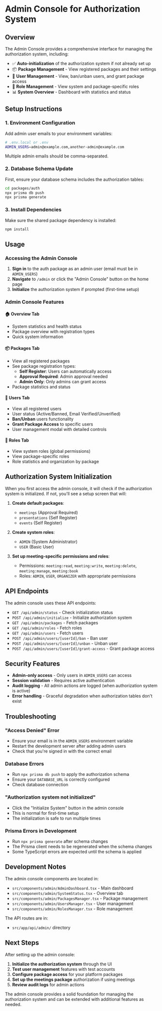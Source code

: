 # Admin Console for Authorization System

## Overview

The Admin Console provides a comprehensive interface for managing the authorization system, including:

- ✅ **Auto-initialization** of the authorization system if not already set up
- 📦 **Package Management** - View registered packages and their settings
- 👥 **User Management** - View, ban/unban users, and grant package access
- 🔐 **Role Management** - View system and package-specific roles
- 📊 **System Overview** - Dashboard with statistics and status

## Setup Instructions

### 1. Environment Configuration

Add admin user emails to your environment variables:

```bash
# .env.local or .env
ADMIN_USERS=admin@example.com,another-admin@example.com
```

Multiple admin emails should be comma-separated.

### 2. Database Schema Update

First, ensure your database schema includes the authorization tables:

```bash
cd packages/auth
npx prisma db push
npx prisma generate
```

### 3. Install Dependencies

Make sure the shared package dependency is installed:

```bash
npm install
```

## Usage

### Accessing the Admin Console

1. **Sign in** to the auth package as an admin user (email must be in `ADMIN_USERS`)
2. **Navigate** to `/admin` or click the "Admin Console" button on the home page
3. **Initialize** the authorization system if prompted (first-time setup)

### Admin Console Features

#### 🏠 Overview Tab
- System statistics and health status
- Package overview with registration types
- Quick system information

#### 📦 Packages Tab
- View all registered packages
- See package registration types:
  - **Self Register**: Users can automatically access
  - **Approval Required**: Admin approval needed
  - **Admin Only**: Only admins can grant access
- Package statistics and status

#### 👥 Users Tab
- View all registered users
- User status (Active/Banned, Email Verified/Unverified)
- **Ban/Unban** users functionality
- **Grant Package Access** to specific users
- User management modal with detailed controls

#### 🔐 Roles Tab
- View system roles (global permissions)
- View package-specific roles
- Role statistics and organization by package

## Authorization System Initialization

When you first access the admin console, it will check if the authorization system is initialized. If not, you'll see a setup screen that will:

1. **Create default packages**:
   - `meetings` (Approval Required)
   - `presentations` (Self Register)
   - `events` (Self Register)

2. **Create system roles**:
   - `ADMIN` (System Administrator)
   - `USER` (Basic User)

3. **Set up meeting-specific permissions and roles**:
   - Permissions: `meeting:read`, `meeting:write`, `meeting:delete`, `meeting:manage`, `meeting:book`
   - Roles: `ADMIN`, `USER`, `ORGANIZER` with appropriate permissions

## API Endpoints

The admin console uses these API endpoints:

- `GET /api/admin/status` - Check initialization status
- `POST /api/admin/initialize` - Initialize authorization system
- `GET /api/admin/packages` - Fetch packages
- `GET /api/admin/roles` - Fetch roles
- `GET /api/admin/users` - Fetch users
- `POST /api/admin/users/[userId]/ban` - Ban user
- `POST /api/admin/users/[userId]/unban` - Unban user
- `POST /api/admin/users/[userId]/grant-access` - Grant package access

## Security Features

- **Admin-only access** - Only users in `ADMIN_USERS` can access
- **Session validation** - Requires active authentication
- **Audit logging** - All admin actions are logged (when authorization system is active)
- **Error handling** - Graceful degradation when authorization tables don't exist

## Troubleshooting

### "Access Denied" Error
- Ensure your email is in the `ADMIN_USERS` environment variable
- Restart the development server after adding admin users
- Check that you're signed in with the correct email

### Database Errors
- Run `npx prisma db push` to apply the authorization schema
- Ensure your `DATABASE_URL` is correctly configured
- Check database connection

### "Authorization system not initialized"
- Click the "Initialize System" button in the admin console
- This is normal for first-time setup
- The initialization is safe to run multiple times

### Prisma Errors in Development
- Run `npx prisma generate` after schema changes
- The Prisma client needs to be regenerated when the schema changes
- Some TypeScript errors are expected until the schema is applied

## Development Notes

The admin console components are located in:
- `src/components/admin/AdminDashboard.tsx` - Main dashboard
- `src/components/admin/SystemStatus.tsx` - Overview tab
- `src/components/admin/PackagesManager.tsx` - Package management
- `src/components/admin/UsersManager.tsx` - User management
- `src/components/admin/RolesManager.tsx` - Role management

The API routes are in:
- `src/app/api/admin/` directory

## Next Steps

After setting up the admin console:

1. **Initialize the authorization system** through the UI
2. **Test user management** features with test accounts
3. **Configure package access** for your platform packages
4. **Set up the meetings package** authorization if using meetings
5. **Review audit logs** for admin actions

The admin console provides a solid foundation for managing the authorization system and can be extended with additional features as needed. 